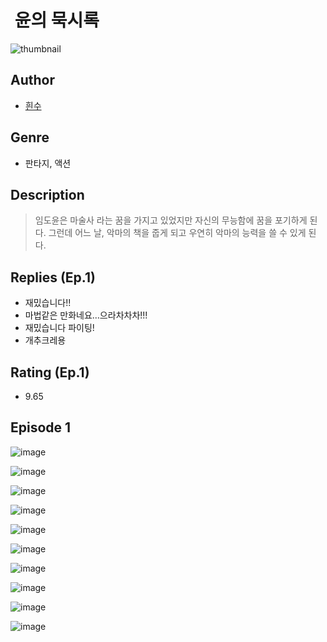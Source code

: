 #  윤의 묵시록
![thumbnail](https://image-comic.pstatic.net/user_contents_data/challenge_comic/2023/05/24/upload_7365973861799965030_480x623.jpeg)

## Author
- [흰수](https://comic.naver.com/artistTitle?id=367009)

## Genre
- 판타지, 액션

## Description
> 임도윤은 마술사 라는 꿈을 가지고 있었지만 자신의 무능함에 꿈을 포기하게 된다. 그런데 어느 날, 악마의 책을 줍게 되고 우연히 악마의 능력을 쓸 수 있게 된다.

## Replies (Ep.1)
- 재밌습니다!!
- 마법같은 만화네요...으라차차차!!!
- 재밌습니다 파이팅!
- 개추크레용

## Rating (Ep.1)
- 9.65

## Episode 1
![image](https://image-comic.pstatic.net/user_contents_data/challenge_comic/2023/05/24/367009/upload_3689066235911614562.jpeg)

![image](https://image-comic.pstatic.net/user_contents_data/challenge_comic/2023/05/24/367009/upload_7005456303458903393.jpeg)

![image](https://image-comic.pstatic.net/user_contents_data/challenge_comic/2023/05/24/367009/upload_3835153063215522104.jpeg)

![image](https://image-comic.pstatic.net/user_contents_data/challenge_comic/2023/05/24/367009/upload_3486970724522996837.jpeg)

![image](https://image-comic.pstatic.net/user_contents_data/challenge_comic/2023/05/24/367009/upload_3618140039439279669.jpeg)

![image](https://image-comic.pstatic.net/user_contents_data/challenge_comic/2023/05/24/367009/upload_3774971087976685879.jpeg)

![image](https://image-comic.pstatic.net/user_contents_data/challenge_comic/2023/05/24/367009/upload_3474862692880507443.jpeg)

![image](https://image-comic.pstatic.net/user_contents_data/challenge_comic/2023/05/24/367009/upload_3702856336664965174.jpeg)

![image](https://image-comic.pstatic.net/user_contents_data/challenge_comic/2023/05/24/367009/upload_3545512924933153076.jpeg)

![image](https://image-comic.pstatic.net/user_contents_data/challenge_comic/2023/05/24/367009/upload_7221020857923429945.jpeg)
